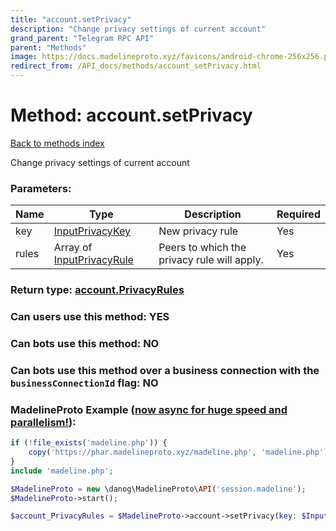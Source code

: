```yaml
---
title: "account.setPrivacy"
description: "Change privacy settings of current account"
grand_parent: "Telegram RPC API"
parent: "Methods"
image: https://docs.madelineproto.xyz/favicons/android-chrome-256x256.png
redirect_from: /API_docs/methods/account_setPrivacy.html
---
```

# Method: account.setPrivacy
[Back to methods index](index.html)



Change privacy settings of current account

### Parameters:

| Name     |    Type       | Description | Required |
|----------|---------------|-------------|----------|
|key|[InputPrivacyKey](/API_docs/types/InputPrivacyKey.html) | New privacy rule | Yes|
|rules|Array of [InputPrivacyRule](/API_docs/types/InputPrivacyRule.html) | Peers to which the privacy rule will apply. | Yes|


### Return type: [account.PrivacyRules](/API_docs/types/account.PrivacyRules.html)

### Can users use this method: **YES**


### Can bots use this method: **NO**


### Can bots use this method over a business connection with the `businessConnectionId` flag: **NO**


### MadelineProto Example ([now async for huge speed and parallelism!](https://docs.madelineproto.xyz/docs/ASYNC.html)):


```php
if (!file_exists('madeline.php')) {
    copy('https://phar.madelineproto.xyz/madeline.php', 'madeline.php');
}
include 'madeline.php';

$MadelineProto = new \danog\MadelineProto\API('session.madeline');
$MadelineProto->start();

$account_PrivacyRules = $MadelineProto->account->setPrivacy(key: $InputPrivacyKey, rules: [$InputPrivacyRule, $InputPrivacyRule], );
```

